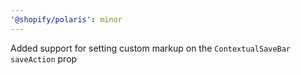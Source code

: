 ```yaml
---
'@shopify/polaris': minor
---
```


Added support for setting custom markup on the `ContextualSaveBar` `saveAction` prop
